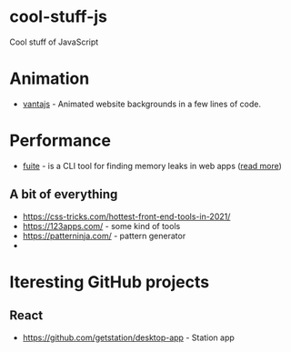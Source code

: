 # cool-stuff-js
Cool stuff of JavaScript

# Animation

- [vantajs](https://www.vantajs.com/) - Animated website backgrounds in a few lines of code.

# Performance

- [fuite](https://github.com/nolanlawson/fuite) - is a CLI tool for finding memory leaks in web apps ([read more](https://nolanlawson.com/2021/12/17/introducing-fuite-a-tool-for-finding-memory-leaks-in-web-apps/))

## A bit of everything
- https://css-tricks.com/hottest-front-end-tools-in-2021/
- https://123apps.com/ - some kind of tools
- https://patterninja.com/ - pattern generator
- 

# Iteresting GitHub projects

## React 
- https://github.com/getstation/desktop-app - Station app
